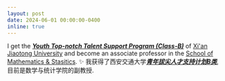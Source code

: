 ```yaml
---
layout: post
date: 2024-06-01 00:00:00-0400
inline: true
---
```


I get the [***Youth Top-notch Talent Support Program (Class-B)***](https://mp.weixin.qq.com/s/uLXkxSNrrfCVH_soBRdqIw) of [Xi'an Jiaotong University](https://www.xjtu.edu.cn/) and become an associate professor in the [School of Mathematics & Stasitics](https://math.xjtu.edu.cn/index.htm). :sparkles:
我获得了西安交通大学[***青年拔尖人才支持计划B类***](https://math.xjtu.edu.cn/info/1279/12223.htm), 目前是数学与统计学院的副教授.